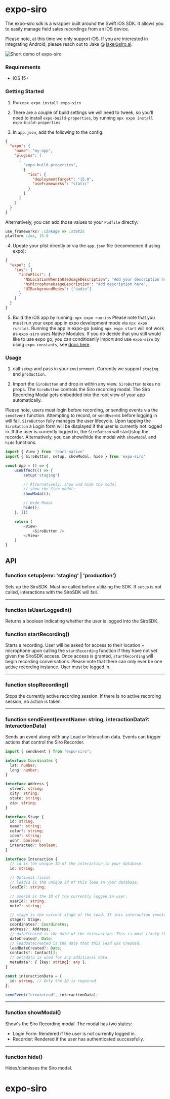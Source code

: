 # expo-siro

The expo-siro sdk is a wrapper built around the Swift iOS SDK. It allows you to easily manage field sales recordings from an iOS device.

Please note, at this time we only support iOS. If you are interested in integrating Android, please reach out to Jake @ jake@siro.ai.

![Short demo of expo-siro](demo.gif)

### Requirements

- iOS 15+

### Getting Started

1. Run `npx expo install expo-siro`

2. There are a couple of build settings we will need to tweek, so you'll need to install `expo-build-properties`, by running `npx expo install expo-build-properties`

3. In `app.json`, add the following to the config:

```json
{
  "expo": {
    "name": "my-app",
    "plugins": [
      [
        "expo-build-properties",
        {
          "ios": {
            "deploymentTarget": "15.0",
            "useFrameworks": "static"
          }
        }
      ]
    ]
  }
}
```

Alternatively, you can add those values to your `Podfile` directly:

```ruby
use_frameworks! :linkage => :static
platform :ios, 15.0
```

4. Update your plist directly or via the `app.json` file (recommened if using expo):

```json
{
  "expo": {
    "ios": {
      "infoPlist": {
        "NSLocationWhenInUseUsageDescription": "Add your description here",
        "NSMicrophoneUsageDescription": "Add description here",
        "UIBackgroundModes": ["audio"]
      }
    }
  }
}
```

5. Build the iOS app by running: `npx expo run:ios`
   Please note that you must run your expo app in expo development mode via `npx expo run:ios`. Running the app in expo-go (using `npx expo start` will not work as `expo-siro` uses Native Modules. If you do decide that you still would like to use expo go, you can conditioanlly import and use `expo-siro` by using `expo-constants`, see [docs here](https://docs.expo.dev/versions/latest/sdk/constants/#appownership).

### Usage

1. call `setup` and pass in your `enviornment`. Currently we support `staging` and `production`.

2. Import the `SiroButton` and drop in within any view. `SiroButton` takes no props. The `SiroButton` controls the Siro recording modal. The Siro Recording Modal gets embedded into the root view of your app automatically.

Please note, users must login before recording, or sending events via the `sendEvent` function. Attempting to record, or `sendEvent`s before logging in will fail. `SiroButton` fully manages the user lifecycle. Upon tapping the `SiroButton` a Login form will be displayed if the user is currently not logged in. If the user is currently logged in, the `SiroButton` will start/stop the recorder. Alternatively, you can show/hide the modal with `showModal` and `hide` functions.

```typescript
import { View } from 'react-native'
import { SiroButton, setup, showModal, hide } from 'expo-siro'

const App = () => {
	useEffect(() => {
		setup('staging')

		// Alternatively, show and hide the modal
		// show the Siro modal:
		showModal();

		// Hide Modal
		hide();
	}, [])

	return (
		<View>
			<SiroButton />
		</View>
	)
}
```

## API

### function setup(env: 'staging' | 'production')

Sets up the SiroSDK. Must be called before utilizing the SDK. If `setup` is not called, interactions with the SiroSDK will fail.

---

### function isUserLoggedIn()

Returns a boolean indicating whether the user is logged into the SiroSDK.

### function startRecording()

Starts a recording. User will be asked for access to their location + microphone upon calling the `startRecording` function if they have not yet given the SiroSDK access. Once access is granted, `startRecording` will begin recording conversations.
Please note that there can only ever be one active recording instance. User must be logged in.

---

### function stopRecording()

Stops the currently active recording session. If there is no active recording session, no action is taken.

---

### function sendEvent(eventName: string, interactionData?: InteractionData)

Sends an event along with any Lead or Interaction data. Events can trigger actions that control the Siro Recorder.

```typescript
import { sendEvent } from "expo-siro";

interface Coordinates {
  lat: number;
  long: number;
}

interface Address {
  street: string;
  city: string;
  state: string;
  zip: string;
}

interface Stage {
  id: string;
  name?: string;
  color?: string;
  icon?: string;
  won?: boolean;
  interacted?: boolean;
}

interface Interaction {
  // id is the unique ID of the interaction in your database.
  id: string;

  // Optional fields
  // leadId is the unique id of this lead in your database.
  leadId?: string;

  // userId is the ID of the currently logged in user.
  userId?: string;
  note?: string;

  // stage is the current stage of the lead. If this interaction involved a stage change, use the stage that the lead was changed to.
  stage?: Stage;
  coordinates?: Coordinates;
  address?: Address;
  // dateCreated is the date of the interaction. This is most likely the current date.
  dateCreated?: Date;
  // leadDateCreated is the date that this lead was created.
  leadDateCreated?: Date;
  contacts?: Contact[];
  // metadata is used for any additional data
  metadata?: { [key: string]: any };
}

const interactionData = {
  id: string, // Only the ID is required
};

sendEvent("createLead", interactionData);
```

---

### function showModal()

Show's the Siro Recording modal. The modal has two states:

- Login Form: Rendered if the user is not currently logged in.
- Recorder: Rendered if the user has authenticated successfully.

---

### function hide()

Hides/dismisses the Siro modal.

# expo-siro
